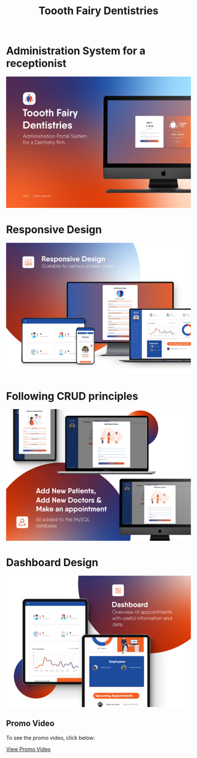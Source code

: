 <h1 align="center">Toooth Fairy Dentistries</h6>
<br>

# Administration System for a receptionist
![image1][image1]
<br>
# Responsive Design
![image2][image2]
<br>
# Following CRUD principles
![image3][image3]
<br>
# Dashboard Design
![image4][image4]

<!-- PROMO VIDEO -->
## Promo Video

To see the promo video, click below:

[View Promo Video](https://www.youtube.com/watch?v=wUJKSrWRdL4)

 
<!-- MARKDOWN LINKS & IMAGES -->
[image1]: Images/DylandaSilva_TooothFairyDentistries_Image1.jpg
[image2]: Images/DylandaSilva_TooothFairyDentistries_Image2.jpg
[image3]: Images/DylandaSilva_TooothFairyDentistries_Image3.jpg
[image4]: Images/DylandaSilva_TooothFairyDentistries_Image4.jpg
